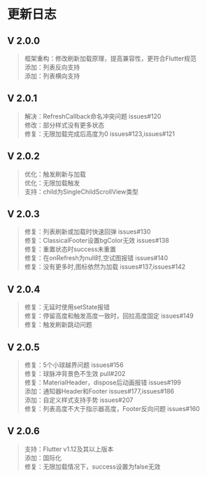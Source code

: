 # 更新日志

## V 2.0.0
>框架重构：修改刷新加载原理，提高兼容性，更符合Flutter规范  
>添加：列表反向支持  
>添加：列表横向支持  

## V 2.0.1
>解决：RefreshCallback命名冲突问题 issues#120  
>修改：部分样式没有更多状态  
>修复：无限加载完成后高度为0 issues#123,issues#121  

## V 2.0.2
>优化：触发刷新与加载   
>优化：无限加载触发   
>支持：child为SingleChildScrollView类型   

## V 2.0.3
>修复：列表刷新或加载时快速回弹 issues#130   
>修复：ClassicalFooter设置bgColor无效 issues#138   
>修复：重置状态时success未重置   
>修复：在onRefresh为null时,空试图报错 issues#140   
>修复：没有更多时,图标依然为加载 issues#137,issues#142   

## V 2.0.4
>修复：无延时使用setState报错   
>修复：停留高度和触发高度一致时，回拉高度固定 issues#149   
>修复：触发刷新跳动问题

## V 2.0.5
>修复：5个小球越界问题 issues#156  
>修复：球脉冲背景色不生效 pull#202  
>修复：MaterialHeader，dispose后动画报错 issues#199  
>添加：通知器Header和Footer issues#177,issues#186  
>添加：自定义样式支持手势 issues#207  
>修复：列表高度不大于指示器高度，Footer反向问题 issues#160

## V 2.0.6
>支持：Flutter v1.12及其以上版本  
>添加：国际化  
>修复：无限加载情况下，success设置为false无效  